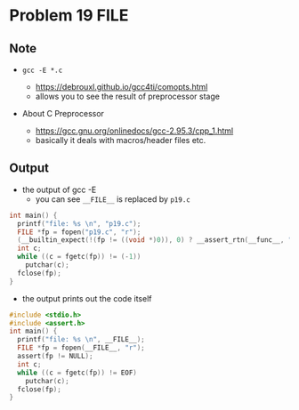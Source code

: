 Problem 19 __FILE__
===

Note
---
- `gcc -E *.c`
    - https://debrouxl.github.io/gcc4ti/comopts.html
    - allows you to see the result of preprocessor stage

- About C Preprocessor
    - https://gcc.gnu.org/onlinedocs/gcc-2.95.3/cpp_1.html
    - basically it deals with macros/header files etc.

Output
---
- the output of gcc -E
    -   you can see `__FILE__` is replaced by `p19.c`
```c
int main() {
  printf("file: %s \n", "p19.c");
  FILE *fp = fopen("p19.c", "r");
  (__builtin_expect(!(fp != ((void *)0)), 0) ? __assert_rtn(__func__, "p19.c", 6, "fp != NULL") : (void)0);
  int c;
  while ((c = fgetc(fp)) != (-1))
    putchar(c);
  fclose(fp);
}
```
- the output prints out the code itself 
```c
#include <stdio.h>
#include <assert.h>
int main() {
  printf("file: %s \n", __FILE__);
  FILE *fp = fopen(__FILE__, "r");
  assert(fp != NULL);
  int c;
  while ((c = fgetc(fp)) != EOF)
    putchar(c);
  fclose(fp);
}
```